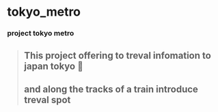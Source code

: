 # tokyo_metro
### project tokyo metro 

> ## This project offering to treval infomation to japan tokyo 🚎
> ## and along the tracks of a train introduce treval spot
